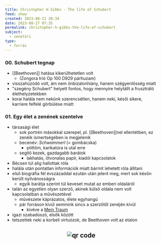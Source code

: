 ```yaml
---
title: Christopher H Gibbs - The life of Schubert
feed: show
created: 2023-08-21 20:34
date: 2023-08-27 07:35
permalink: christopher-h-gibbs-the-life-of-schubert
subject:
  - zenetöri
type:
  - forrás
---
```


### 00. Schubert tegnap

- [[Beethoven]] hatása kikerülhetetlen volt
	- (Zongora trió Op 100 D929 párhuzam)
- visszahúzódó volt, ám nem önbizalonhiány, hanem szégyenlősség miatt
- "szegény Schubert" helyett fontos, hogy mennyire helytállt a frusztráló élethelyzetekben
- korai halála nem nekünk szerencsétlen, hanem neki, késői sikere, karriere felfelé görbülése miatt

### 01. Egy élet a zenének szentelve

- társasági élet
	- sok portrén másokkal szerepel, pl. [[Beethoven]]nel ellentétben, ez zenéik ismertségében is megjelenik
	- becenév: *Schwammerl* (= gombácska)
		- pöttöm, karikatúra is utal erre
	- segítő kezek, gazdagabb barátok
		- lakhatás, ötvonalas papír, kiadói kapcsolatok
- Bécsen túl alig hallottak róla
- halála után pontatlan információk miatt bármit lehetett róla állítani
- első biográfia fél évszázaddal ezután után jelent meg, mert sok későn került nyilvánosságra
	- egyik barátja szerint túl keveset mutat az emberi oldaláról
- talán az egyetlen olyan szerző, akinek külső oldala nem volt kapcsolatban a művészetével
	- művészete káprázatos, élete egyhangú
	- pár forráson kívül semmink sincs a szerzőtől zenéjén kívül
		- kivéve a [Mein Traum](https://allaboutheaven.org/observations/schubert-mein-traum-020645/221)
- igazi szabadúszó, elsők között
- tetszettek neki a korbeli virtuózok, de Beethoven volt az etalon



## <p style="text-align: center;"><img src="https://chart.googleapis.com/chart?cht=qr&chl=https://notes.andrasdenes.com/christopher-h-gibbs-the-life-of-schubert&chs=180x180&choe=UTF-8&chld=L|2" alt="qr code"></p>

